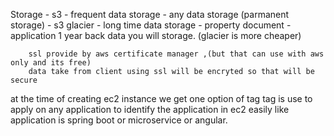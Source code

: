 Storage
	- s3 - frequent data storage - any data storage (parmanent storage) 
	- s3 glacier - long time data storage - property document -  application 1 year back data you will storage. (glacier is more cheaper)
	
		ssl provide by aws certificate manager ,(but that can use with aws only and its free)
		data take from client using ssl will be encryted so that will be secure
		
at the time of creating ec2 instance we get one option of tag
tag is use to apply on any application to identify the application in ec2 easily like application is spring boot or microservice or angular.
